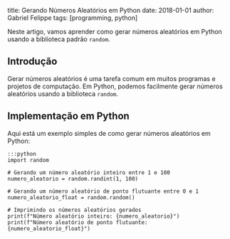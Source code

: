 title: Gerando Números Aleatórios em Python
date: 2018-01-01
author: Gabriel Felippe
tags: [programming, python]

Neste artigo, vamos aprender como gerar números aleatórios em Python usando a biblioteca padrão `random`.

## Introdução

Gerar números aleatórios é uma tarefa comum em muitos programas e projetos de computação. Em Python, podemos facilmente gerar números aleatórios usando a biblioteca `random`.

## Implementação em Python

Aqui está um exemplo simples de como gerar números aleatórios em Python:

	:::python
	import random

	# Gerando um número aleatório inteiro entre 1 e 100
	numero_aleatorio = random.randint(1, 100)

	# Gerando um número aleatório de ponto flutuante entre 0 e 1
	numero_aleatorio_float = random.random()

	# Imprimindo os números aleatórios gerados
	print(f"Número aleatório inteiro: {numero_aleatorio}")
	print(f"Número aleatório de ponto flutuante: {numero_aleatorio_float}")